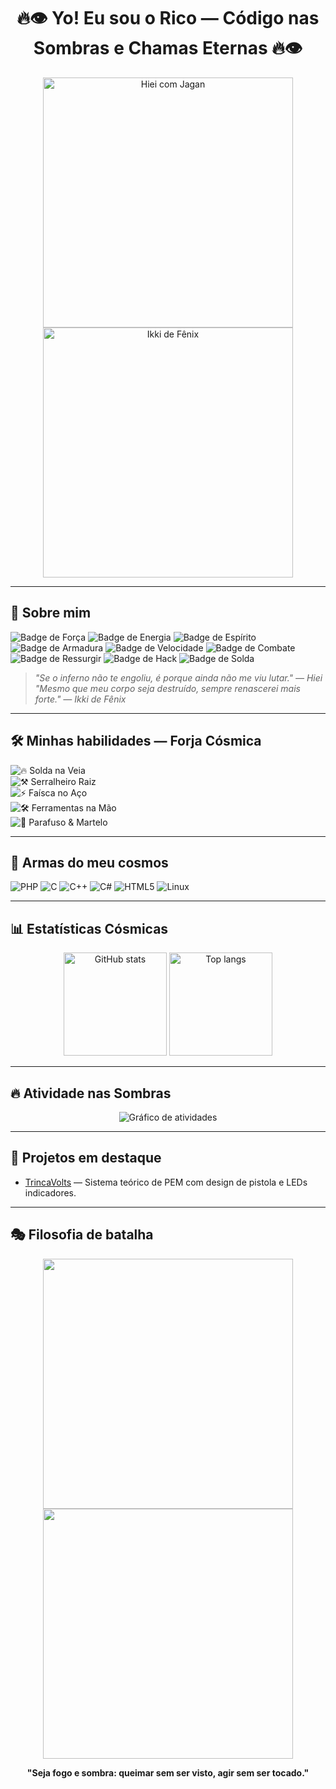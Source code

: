 <h1 align="center">🔥👁️ Yo! Eu sou o Rico — Código nas Sombras e Chamas Eternas 🔥👁️</h1>

<p align="center">
  <img src="https://media.tenor.com/47XKvHO1cHgAAAAC/hiei-yu-yu-hakusho.gif" alt="Hiei com Jagan" width="400">
  <img src="https://media.tenor.com/jj9msnISt2wAAAAC/ikki-phoenix.gif" alt="Ikki de Fênix" width="400">
</p>

---

## 🐉 Sobre mim

![Badge de Força](https://img.shields.io/badge/🔥-Chama--do--Cosmo-orange) 
![Badge de Energia](https://img.shields.io/badge/👁️-Olhar--do--Dragão-purple)
![Badge de Espírito](https://img.shields.io/badge/🌌-Guarda--do--Submundo-black)
![Badge de Armadura](https://img.shields.io/badge/🛡️-Armadura--de--Fênix-red)
![Badge de Velocidade](https://img.shields.io/badge/⚡-Passo--Sombrio-blueviolet)
![Badge de Combate](https://img.shields.io/badge/⚔️-Espada--das--Trevas-darkred)
![Badge de Ressurgir](https://img.shields.io/badge/🔥-Renascimento--Eterno-crimson)
![Badge de Hack](https://img.shields.io/badge/💻-Código--Imortal-black)
![Badge de Solda](https://img.shields.io/badge/⚒️-Forja--Cósmica-orange)

> *"Se o inferno não te engoliu, é porque ainda não me viu lutar." — Hiei*  
> *"Mesmo que meu corpo seja destruído, sempre renascerei mais forte." — Ikki de Fênix*

---

## 🛠️ Minhas habilidades — Forja Cósmica

![🔥 Solda na Veia](https://img.shields.io/badge/🔥-Solda--na--Veia-red)  
![⚒️ Serralheiro Raiz](https://img.shields.io/badge/⚒️-Serralheiro--Raiz-orange)  
![⚡ Faísca no Aço](https://img.shields.io/badge/⚡-Faísca--no--A%C3%A7o-yellow)  
![🛠️ Ferramentas na Mão](https://img.shields.io/badge/🛠️-Ferramentas--na--M%C3%A3o-green)  
![🔩 Parafuso & Martelo](https://img.shields.io/badge/🔩-Parafuso--%26--Martelo-blue)  

---

## 🌌 Armas do meu cosmos
![PHP](https://img.shields.io/badge/PHP-777BB4?style=for-the-badge&logo=php&logoColor=white)
![C](https://img.shields.io/badge/C-00599C?style=for-the-badge&logo=c&logoColor=white)
![C++](https://img.shields.io/badge/C++-00599C?style=for-the-badge&logo=c%2B%2B&logoColor=white)
![C#](https://img.shields.io/badge/C%23-239120?style=for-the-badge&logo=c-sharp&logoColor=white)
![HTML5](https://img.shields.io/badge/HTML5-E34F26?style=for-the-badge&logo=html5&logoColor=white)
![Linux](https://img.shields.io/badge/Linux-FCC624?style=for-the-badge&logo=linux&logoColor=black)

---

## 📊 Estatísticas Cósmicas
<p align="center">
  <img src="https://github-readme-stats.vercel.app/api?username=h3nricool&show_icons=true&theme=tokyonight" alt="GitHub stats" height="165">
  <img src="https://github-readme-stats.vercel.app/api/top-langs/?username=h3nricool&layout=compact&theme=tokyonight" alt="Top langs" height="165">
</p>

---

## 🔥 Atividade nas Sombras
<p align="center">
  <img src="https://github-readme-activity-graph.vercel.app/graph?username=h3nricool&theme=tokyo-night" alt="Gráfico de atividades">
</p>

---

## 🚀 Projetos em destaque
- [TrincaVolts](https://github.com/h3nricool/TrincaVolts) — Sistema teórico de PEM com design de pistola e LEDs indicadores.

---

## 🎭 Filosofia de batalha
<p align="center">
  <img src="https://media.tenor.com/VdTw5CVxCSIAAAAC/hiei-yuyu-hakusho.gif" width="400">
  <img src="https://media.tenor.com/-9DLZCzmhEAAAAAC/ikki-phoenix-saint-seiya.gif" width="400">
</p>

<p align="center">
  <b>"Seja fogo e sombra: queimar sem ser visto, agir sem ser tocado."</b>
</p>
